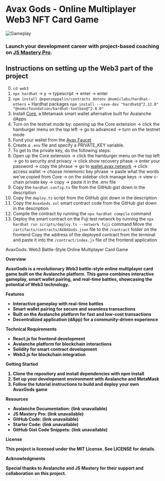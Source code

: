 # Avax Gods - Online Multiplayer Web3 NFT Card Game
![Gameplay](https://i.ibb.co/4P2C08x/image.png)

### Launch your development career with project-based coaching on [JS Mastery Pro](https://www.jsmastery.pro).

## Instructions on setting up the Web3 part of the project
0. `cd web3`
1. `npx hardhat` -> y → typescript → enter → enter
2. `npm install @openzeppelin/contracts dotenv @nomiclabs/hardhat-ethers` + Hardhat packages `npm install --save-dev "hardhat@^2.12.0" "@nomicfoundation/hardhat-toolbox@^2.0.0"`
3. Install [Core](https://chrome.google.com/webstore/detail/core/agoakfejjabomempkjlepdflaleeobhb), a Metamask smart wallet alternative built for Avalanche dApps
  1. Turn on the testnet mode by: opening up the Core extension -> click the hamburger menu on the top left -> go to advanced -> turn on the testnet mode
4. Fund your wallet from the [Avax Faucet](https://faucet.avax.network/)
5. Create a `.env` file and specify a PRIVATE_KEY variable.
6. To get to the private key, do the following steps:
  1. Open up the Core extension -> click the hamburger menu on the top left -> go to security and privacy -> click show recovery phase -> enter your password -> copy the phrase -> go to [wallet.avax.network](https://wallet.avax.network/) -> click access wallet -> choose mnemonic key phrase -> paste what the words we’ve copied from Core -> on the sidebar click manage keys -> view c-chain private key -> copy -> paste it in the .env file
7. Copy the `hardhat.config.ts` file from the GitHub gist down in the description
8. Copy the `deploy.ts` script from the GitHub gist down in the description
9. Copy the `AvaxGods.sol` smart contract code from the GitHub gist down in the description
10. Compile the contract by running the `npx hardhat compile` command
11. Deploy the smart contract on the Fuji test network by running the `npx hardhat run scripts/deploy.ts --network fuji` command
  Move the `/artifacts/contracts/AVAXGods.json` file to the `/contract` folder on the frontend
  Copy the address of the deployed contract from the terminal and paste it into the `/contract/index.js` file of the frontend application

AvaxGods: Web3 Battle-Style Online Multiplayer Card Game

<b>Overview

AvaxGods is a revolutionary Web3 battle-style online multiplayer card game built on the Avalanche platform. This game combines interactive gameplay, smart wallet pairing, and real-time battles, showcasing the potential of Web3 technology.

<b>Features

- Interactive gameplay with real-time battles
- Smart wallet pairing for secure and seamless transactions
- Built on the Avalanche platform for fast and low-cost transactions
- Decentralized application (dApp) for a community-driven experience

<b>Technical Requirements

- React.js for frontend development
- Avalanche platform for blockchain interactions
- Solidity for smart contract development
- Web3.js for blockchain integration

<b>Getting Started

1. Clone the repository and install dependencies with npm install
2. Set up your development environment with Avalanche and MetaMask
3. Follow the tutorial instructions to build and deploy your own AvaxGods game

<b>Resources

- Avalanche Documentation: (link unavailable)
- JS Mastery Pro: (link unavailable)
- GitHub Code: (link unavailable)
- Starter Code: (link unavailable)
- GitHub Gist Code Snippets: (link unavailable)

<b>License

This project is licensed under the MIT License. See LICENSE for details.

<b>Acknowledgments

Special thanks to Avalanche and JS Mastery for their support and collaboration on this project.

